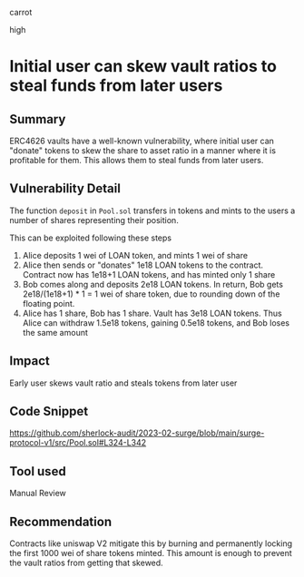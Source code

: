 carrot

high

# Initial user can skew vault ratios to steal funds from later users

## Summary
ERC4626 vaults have a well-known vulnerability, where initial user can "donate" tokens to skew the share to asset ratio in a manner where it is profitable for them. This allows them to steal funds from later users.
## Vulnerability Detail
The function `deposit` in `Pool.sol` transfers in tokens and mints to the users a number of shares representing their position. 

This can be exploited following these steps
1. Alice deposits 1 wei of LOAN token, and mints 1 wei of share
2. Alice then sends or "donates" 1e18 LOAN tokens to the contract. Contract now has 1e18+1 LOAN tokens, and has minted only 1 share
3. Bob comes along and deposits 2e18 LOAN tokens. In return, Bob gets 2e18/(1e18+1) * 1 = 1 wei of share token, due to rounding down of the floating point.
4. Alice has 1 share, Bob has 1 share. Vault has 3e18 LOAN tokens. Thus Alice can withdraw 1.5e18 tokens, gaining 0.5e18 tokens, and Bob loses the same amount
## Impact
Early user skews vault ratio and steals tokens from later user
## Code Snippet
https://github.com/sherlock-audit/2023-02-surge/blob/main/surge-protocol-v1/src/Pool.sol#L324-L342
## Tool used

Manual Review

## Recommendation
Contracts like uniswap V2 mitigate this by burning and permanently locking the first 1000 wei of share tokens minted. This amount is enough to prevent the vault ratios from getting that skewed.